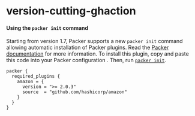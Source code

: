 # version-cutting-ghaction

#### Using the `packer init` command
Starting from version 1.7, Packer supports a new `packer init` command allowing
automatic installation of Packer plugins. Read the
[Packer documentation](https://www.packer.io/docs/commands/init) for more information.
To install this plugin, copy and paste this code into your Packer configuration .
Then, run [`packer init`](https://www.packer.io/docs/commands/init).
```hcl
packer {
  required_plugins {
    amazon = {
      version = ">= 2.0.3"
      source  = "github.com/hashicorp/amazon"
    }
  }
}
```
